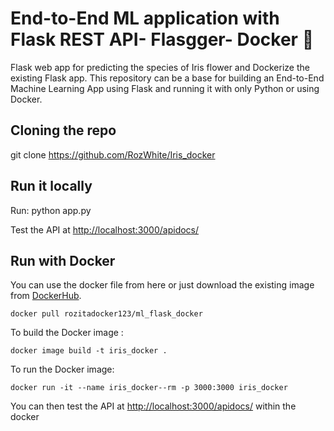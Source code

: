 # End-to-End ML application with Flask REST API- Flasgger- Docker 🐳
Flask web app for predicting the species of Iris flower and Dockerize the existing Flask app.
This repository can be a base for building an End-to-End Machine Learning App using Flask and running it with only Python or using Docker.  
## Cloning the repo
git clone https://github.com/RozWhite/Iris_docker

## Run it locally 
Run: python app.py 

Test the API at <http://localhost:3000/apidocs/>

## Run with Docker

You can use the docker file from here or just download the existing image from [DockerHub](https://hub.docker.com/r/rozitadocker123/ml_flask_docker/).
```
docker pull rozitadocker123/ml_flask_docker
```

To build the Docker image :
```
docker image build -t iris_docker .
```


To run the Docker image:
```
docker run -it --name iris_docker--rm -p 3000:3000 iris_docker
```
You can then test the API at <http://localhost:3000/apidocs/>  within the docker


